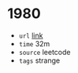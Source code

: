 # 1980
- `url` [link](https://leetcode.com/problems/find-unique-binary-string/description/?envType=daily-question&envId=2023-11-16)
- `time` 32m
- `source` leetcode
- `tags` strange
